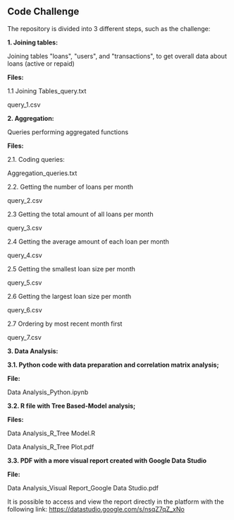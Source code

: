 ## Code Challenge

The repository is divided into 3 different steps, such as the challenge:

<strong> 1. Joining tables: </strong>

Joining tables "loans", "users", and "transactions", to get overall data about loans (active or repaid)

<strong> Files: </strong>

1.1 Joining Tables_query.txt

query_1.csv


<strong> 2. Aggregation: </strong>

Queries performing aggregated functions

<strong> Files: </strong>

2.1. Coding queries: 

Aggregation_queries.txt

2.2. Getting the number of loans per month

query_2.csv

2.3 Getting the total amount of all loans per month

query_3.csv

2.4 Getting the average amount of each loan per month

query_4.csv

2.5 Getting the smallest loan size per month

query_5.csv

2.6 Getting the largest loan size per month

query_6.csv

2.7 Ordering by most recent month first

query_7.csv


<strong> 3. Data Analysis: </strong>

<strong> 3.1. Python code with data preparation and correlation matrix analysis;

File: </strong> 

Data Analysis_Python.ipynb

<strong> 3.2. R file with Tree Based-Model analysis;

Files: </strong>

Data Analysis_R_Tree Model.R 

Data Analysis_R_Tree Plot.pdf

<strong> 3.3. PDF with a more visual report created with Google Data Studio 

File: </strong>

Data Analysis_Visual Report_Google Data Studio.pdf

It is possible to access and view the report directly in the platform with the following link: https://datastudio.google.com/s/nsqZ7qZ_xNo
